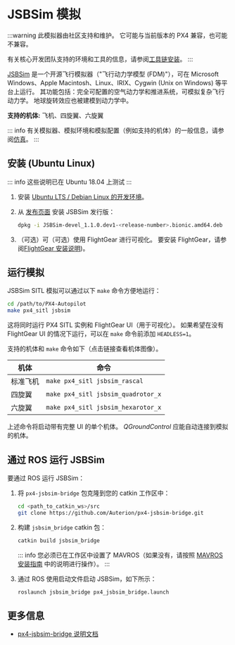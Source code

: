 # JSBSim 模拟

:::warning
此模拟器由社区支持和维护。
它可能与当前版本的 PX4 兼容，也可能不兼容。

有关核心开发团队支持的环境和工具的信息，请参阅[工具链安装](../dev_setup/dev_env.md)。
:::

[JSBSim](http://jsbsim.sourceforge.net/index.html) 是一个开源飞行模拟器（"飞行动力学模型 (FDM)"），可在 Microsoft Windows、Apple Macintosh、Linux、IRIX、Cygwin (Unix on Windows) 等平台上运行。
其功能包括：完全可配置的空气动力学和推进系统，可模拟复杂飞行动力学。
地球旋转效应也被建模到动力学中。

**支持的机体:** 飞机、四旋翼、六旋翼

<lite-youtube videoid="y5azVNmIVyw" title="JSBSim with APX4 Software-In-The-Loop Simulation"/>

::: info
有关模拟器、模拟环境和模拟配置（例如支持的机体）的一般信息，请参阅[仿真](../simulation/index.md)。
:::

## 安装 (Ubuntu Linux)

::: info
这些说明已在 Ubuntu 18.04 上测试
:::

1. 安装 [Ubuntu LTS / Debian Linux 的开发环境](../dev_setup/dev_env_linux_ubuntu.md)。
1. 从 [发布页面](https://github.com/JSBSim-Team/jsbsim/releases/tag/Linux) 安装 JSBSim 发行版：

   ```sh
   dpkg -i JSBSim-devel_1.1.0.dev1-<release-number>.bionic.amd64.deb
   ```

1. （可选）可（可选）使用 FlightGear 进行可视化。
   要安装 FlightGear，请参阅[FlightGear 安装说明](../sim_flightgear/index.md))。

## 运行模拟

JSBSim SITL 模拟可以通过以下 `make` 命令方便地运行：

```sh
cd /path/to/PX4-Autopilot
make px4_sitl jsbsim
```

这将同时运行 PX4 SITL 实例和 FlightGear UI（用于可视化）。
如果希望在没有 FlightGear UI 的情况下运行，可以在 `make` 命令前添加 `HEADLESS=1`。

支持的机体和 `make` 命令如下（点击链接查看机体图像）。

| 机体          | 命令                            |
| ------------- | ------------------------------- |
| 标准飞机      | `make px4_sitl jsbsim_rascal`   |
| 四旋翼        | `make px4_sitl jsbsim_quadrotor_x` |
| 六旋翼        | `make px4_sitl jsbsim_hexarotor_x` |

上述命令将启动带有完整 UI 的单个机体。
_QGroundControl_ 应能自动连接到模拟的机体。

## 通过 ROS 运行 JSBSim

要通过 ROS 运行 JSBSim：

1. 将 `px4-jsbsim-bridge` 包克隆到您的 catkin 工作区中：

   ```sh
   cd <path_to_catkin_ws>/src
   git clone https://github.com/Auterion/px4-jsbsim-bridge.git
   ```

1. 构建 `jsbsim_bridge` catkin 包：

   ```sh
   catkin build jsbsim_bridge
   ```

   ::: info
   您必须已在工作区中设置了 MAVROS（如果没有，请按照 [MAVROS 安装指南](../ros/mavros_installation.md) 中的说明进行操作）。
   :::

1. 通过 ROS 使用启动文件启动 JSBSim，如下所示：

   ```sh
   roslaunch jsbsim_bridge px4_jsbsim_bridge.launch
   ```

## 更多信息

- [px4-jsbsim-bridge 说明文档](https://github.com/Auterion/px4-jsbsim-bridge)